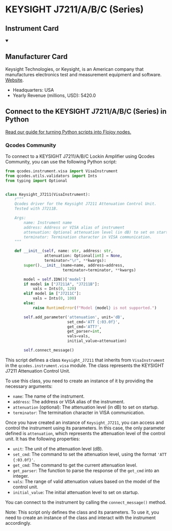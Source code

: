 
# KEYSIGHT J7211/A/B/C (Series)

## Instrument Card



<details open>
<summary><h2>Manufacturer Card</h2></summary>
Keysight Technologies, or Keysight, is an American company that manufactures electronics test and measurement equipment and software. <a href=https://www.keysight.com/us/en/home.html>Website</a>.
<br>
<ul>
  <li>Headquarters: USA</li>
  <li>Yearly Revenue (millions, USD): 5420.0</li>
</ul>
</details>

## Connect to the KEYSIGHT J7211/A/B/C (Series) in Python

[Read our guide for turning Python scripts into Flojoy nodes.](https://docs.flojoy.ai/custom-nodes/creating-custom-node/)


### Qcodes Community

To connect to a KEYSIGHT J7211/A/B/C Lockin Amplifier using Qcodes Community, you can use the following Python script:

```python
from qcodes.instrument.visa import VisaInstrument
from qcodes.utils.validators import Ints
from typing import Optional


class Keysight_J7211(VisaInstrument):
    r"""
    Qcodes driver for the Keysight J7211 Attenuation Control Unit.
    Tested with J7211B.

    Args:
        name: Instrument name
        address: Address or VISA alias of instrument
        attenuation: Optional attenuation level (in dB) to set on startup
        terminator: Termination character in VISA communication.
    """

    def __init__(self, name: str, address: str,
                 attenuation: Optional[int] = None,
                 terminator="\r", **kwargs):
        super().__init__(name=name, address=address,
                         terminator=terminator, **kwargs)

        model = self.IDN()['model']
        if model in ["J7211A", "J7211B"]:
            vals = Ints(0, 120)
        elif model in ["J7211C"]:
            vals = Ints(0, 100)
        else:
            raise RuntimeError(f"Model {model} is not supported.")

        self.add_parameter('attenuation', unit='dB',
                           set_cmd='ATT {:03.0f}',
                           get_cmd='ATT?',
                           get_parser=int,
                           vals=vals,
                           initial_value=attenuation)

        self.connect_message()
```

This script defines a class `Keysight_J7211` that inherits from `VisaInstrument` in the `qcodes.instrument.visa` module. The class represents the KEYSIGHT J7211 Attenuation Control Unit.

To use this class, you need to create an instance of it by providing the necessary arguments:

- `name`: The name of the instrument.
- `address`: The address or VISA alias of the instrument.
- `attenuation` (optional): The attenuation level (in dB) to set on startup.
- `terminator`: The termination character in VISA communication.

Once you have created an instance of `Keysight_J7211`, you can access and control the instrument using its parameters. In this case, the only parameter defined is `attenuation`, which represents the attenuation level of the control unit. It has the following properties:

- `unit`: The unit of the attenuation level (dB).
- `set_cmd`: The command to set the attenuation level, using the format `'ATT {:03.0f}'`.
- `get_cmd`: The command to get the current attenuation level.
- `get_parser`: The function to parse the response of the `get_cmd` into an integer.
- `vals`: The range of valid attenuation values based on the model of the control unit.
- `initial_value`: The initial attenuation level to set on startup.

You can connect to the instrument by calling the `connect_message()` method.

Note: This script only defines the class and its parameters. To use it, you need to create an instance of the class and interact with the instrument accordingly.

